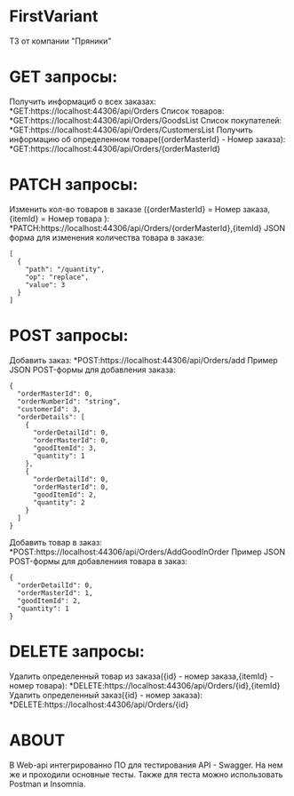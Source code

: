 # FirstVariant
ТЗ от компании "Пряники"

# GET запросы:
Получить информациб о всех заказах:
*GET:https://localhost:44306/api/Orders
Список товаров:
*GET:https://localhost:44306/api/Orders/GoodsList
Список покупателей:
*GET:https://localhost:44306/api/Orders/CustomersList
Получить информацию об определенном товаре({orderMasterId} - Номер заказа):
*GET:https://localhost:44306/api/Orders/{orderMasterId}

# PATCH запросы:
Изменить кол-во товаров в заказе ({orderMasterId} = Номер заказа, {itemId} = Номер товара ):
*PATCH:https://localhost:44306/api/Orders/{orderMasterId},{itemId}
JSON форма для изменения количества товара в заказе:
```````````````````````````````````````````````
[
  {
    "path": "/quantity",
    "op": "replace",
    "value": 3
  }
]
```````````````````````````````````````````````

# POST запросы:
Добавить заказ:
*POST:https://localhost:44306/api/Orders/add
Пример JSON POST-формы для добавления заказа:
`````````````````````````````````````````````
{
  "orderMasterId": 0,
  "orderNumberId": "string",
  "customerId": 3,
  "orderDetails": [
    {
      "orderDetailId": 0,
      "orderMasterId": 0,
      "goodItemId": 3,
      "quantity": 1
    },
    {
      "orderDetailId": 0,
      "orderMasterId": 0,
      "goodItemId": 2,
      "quantity": 2
    }
  ]
}
``````````````````````````````````````````````````
Добавить товар в заказ:
*POST:https://localhost:44306/api/Orders/AddGoodInOrder
Пример JSON POST-формы для добавлениия товара в заказ:
``````````````````````````````````````````
{
  "orderDetailId": 0,
  "orderMasterId": 1,
  "goodItemId": 2,
  "quantity": 1
}
``````````````````````````````````````````

# DELETE запросы:
Удалить определенный товар из заказа({id} - номер заказа,{itemId} - номер товара):
*DELETE:https://localhost:44306/api/Orders/{id},{itemId}
Удалить определенный заказ({id} - номер заказа):
*DELETE:https://localhost:44306/api/Orders/{id}


# ABOUT

В Web-api интегрированно ПО для тестирования API - Swagger. На нем же и проходили основные тесты.
Также для теста можно использовать Postman и Insomnia.

